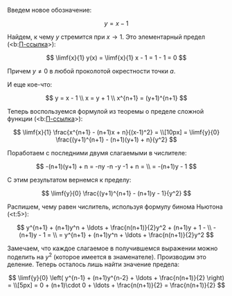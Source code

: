 Введем новое обозначение:

$$ y = x - 1 $$

Найдем, к чему $y$ стремится при $x \to 1$. Это элементарный предел (<b:[П-ссылка](advanced/proto/f-lim/elementary)>):

$$ \limf{x}{1} y(x) = \limf{x}{1} x - 1 = 1 - 1 = 0 $$

Причем $y \neq 0$ в любой проколотой окрестности точки $a$.

И еще кое-что:

$$ y = x - 1 \\ x = y + 1 \\ x^{n+1} = (y+1)^{n+1} $$

Теперь воспользуемся формулой из теоремы о пределе сложной функции (<b:[П-ссылка](advanced/proto/f-lim/composition)>):

$$ \limf{x}{1} \frac{x^{n+1} - (n+1)x + n}{(x-1)^2} = \\[10px] = \limf{y}{0} \frac{(y+1)^{n+1} - (n+1)(y+1) + n}{y^2} $$

Поработаем с последними двумя слагаемыми в числителе:

$$ -(n+1)(y+1) + n = -ny -n -y -1 + n = \\ = -(n+1)y - 1 $$

С этим результатом вернемся к пределу:

$$ \limf{y}{0} \frac{(y+1)^{n+1} - (n+1)y - 1}{y^2} $$

Распишем, чему равен числитель, используя формулу бинома Ньютона (<t:5>):

$$ y^{n+1} + (n+1)y^n + \ldots + \frac{n(n+1)}{2}y^2 + (n+1)y + 1 - \\ - (n+1)y - 1 = \\ = y^{n+1} + (n+1)y^n + \ldots + \frac{n(n+1)}{2}y^2 $$

Замечаем, что каждое слагаемое в получившемся выражении можно поделить на $y^2$ (которое имеется в знаменателе). Производим это деление. Теперь осталось лишь найти значение предела:

$$ \limf{y}{0} \left( y^{n-1} + (n+1)y^{n-2} + \ldots + \frac{n(n+1)}{2} \right) = \\[5px] = 0 + (n+1)\cdot 0 + \ldots + \frac{n(n+1)}{2} = \frac{n(n+1)}{2} $$
